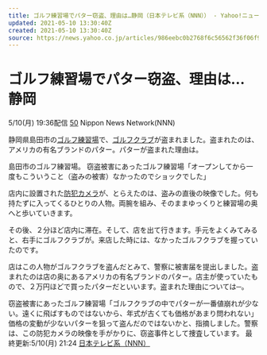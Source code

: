 ```yaml
---
title: ゴルフ練習場でパター窃盗、理由は…静岡（日本テレビ系（NNN）） - Yahoo!ニュース
updated: 2021-05-10 13:30:40Z
created: 2021-05-10 13:30:40Z
source: https://news.yahoo.co.jp/articles/986eebc0b2768f6c56562f36f06f904ca425c7e9
---
```


# ゴルフ練習場でパター窃盗、理由は…静岡

5/10(月) 19:36配信
[50]()
Nippon News Network(NNN)

静岡県島田市の[ゴルフ練習場](https://search.yahoo.co.jp/search?ei=UTF-8&rkf=1&slfr=1&p=%E3%82%B4%E3%83%AB%E3%83%95%E7%B7%B4%E7%BF%92%E5%A0%B4&fr=link_kw_nws_direct)で、[ゴルフクラブ](https://search.yahoo.co.jp/search?ei=UTF-8&rkf=1&slfr=1&p=%E3%82%B4%E3%83%AB%E3%83%95%E3%82%AF%E3%83%A9%E3%83%96&fr=link_kw_nws_direct)が盗まれました。盗まれたのは、アメリカの有名ブランドのパター。パターが盗まれた理由は。

島田市のゴルフ練習場。
窃盗被害にあったゴルフ練習場「オープンしてから一度もこういうこと（盗みの被害）なかったのでショックでした」

店内に設置された[防犯カメラ](https://search.yahoo.co.jp/search?ei=UTF-8&rkf=1&slfr=1&p=%E9%98%B2%E7%8A%AF%E3%82%AB%E3%83%A1%E3%83%A9&fr=link_kw_nws_direct)が、とらえたのは、盗みの直後の映像でした。何も持たずに入ってくるひとりの人物。両腕を組み、そのままゆっくりと練習場の奥へと歩いていきます。

その後、２分ほど店内に滞在。そして、店を出て行きます。手元をよくみてみると、右手にゴルフクラブが。来店した時には、なかったゴルフクラブを握っていたのです。

店はこの人物がゴルフクラブを盗んだとみて、警察に被害届を提出しました。盗まれたのは店の奥にあるアメリカの有名ブランドのパター。店主が使っていたもので、２万円ほどで買ったパターだといいます。盗まれた理由については─。

窃盗被害にあったゴルフ練習場「ゴルフクラブの中でパターが一番値崩れが少ない。遠くに飛ばすものではないから、年式が古くても価格があまり問われない」
価格の変動が少ないパターを狙って盗んだのではないかと、指摘しました。警察は、この防犯カメラの映像を手がかりに、窃盗事件として捜査しています。
最終更新:5/10(月) 21:24
[日本テレビ系（NNN）](https://news.yahoo.co.jp/media/nnn)